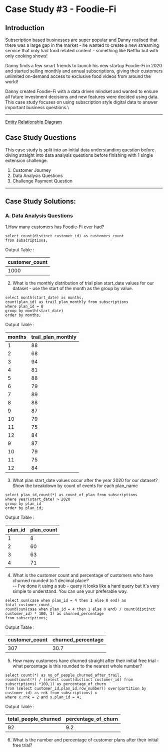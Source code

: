 # Case Study #3 - Foodie-Fi
## Introduction
Subscription based businesses are super popular and Danny realised that there was a large gap in the market - 
he wanted to create a new streaming service that only had food related content - something like Netflix but with only cooking shows!

Danny finds a few smart friends to launch his new startup Foodie-Fi in 2020 and started selling monthly and annual subscriptions, giving their 
customers unlimited on-demand access to exclusive food videos from around the world!

Danny created Foodie-Fi with a data driven mindset and wanted to ensure all future investment decisions and new features were decided using data. 
This case study focuses on using subscription style digital data to answer important business questions.\
<hr>

[Entity Relationship Diagram](https://8weeksqlchallenge.com/images/case-study-3-erd.png)

## Case Study Questions
This case study is split into an initial data understanding question before diving straight into data analysis questions before finishing with 1 single extension challenge.
1. Customer Journey
2. Data Analysis Questions
3. Challenge Payment Question
<hr>

## Case Study Solutions:
### A. Data Analysis Questions
1.How many customers has Foodie-Fi ever had?

```
select count(distinct customer_id) as customers_count
from subscriptions;
```
Output Table : 

|customer_count|
|---|
|1000|


2. What is the monthly distribution of trial plan start_date values for our dataset - use the start of the month as the group by value.

```
select month(start_date) as months,
count(plan_id) as trail_plan_monthly from subscriptions
where plan_id = 0
group by month(start_date)
order by months;
```
Output Table : 

| months | trail_plan_monthly |
|---|---|
|1	|88|
|2	|68|
|3	|94|
|4	|81|
|5	|88|
|6	|79|
|7	|89|
|8	|88|
|9	|87|
|10	|79|
|11|	75|
|12|	84|
|9	|87|
|10	|79|
11	|75|
|12	|84|

3. What plan start_date values occur after the year 2020 for our dataset? Show the breakdown by count of events for each plan_name

```
select plan_id,count(*) as count_of_plan from subscriptions
where year(start_date) > 2020
group by plan_id
order by plan_id;
```
Output Table : 

|plan_id| plan_count |
|---|---|
|1	|8|
|2	|60|
|3	|63|
|4	|71|

4. What is the customer count and percentage of customers who have churned rounded to 1 decimal place?<br>
-- I've done it using a sub - query it looks like a hard query but it's very simple to understand. You can use your preferable way.

```
select sum(case when plan_id = 4 then 1 else 0 end) as total_customer_count,
round(sum(case when plan_id = 4 then 1 else 0 end) / count(distinct customer_id) * 100, 1) as churned_percentage 
from subscriptions;
```
Output Table : 

|customer_count|churned_percentage|
|---|---|
|307	|30.7|

5. How many customers have churned straight after their initial free trial - what percentage is this rounded to the nearest whole number?

```
select count(*) as no_of_people_churned_after_trail,
round(count(*) / (select count(distinct customer_id) from subscriptions) *100,1) as percentage_of_churn 
from (select customer_id,plan_id,row_number() over(partition by customer_id) as rnk from subscriptions) x
where x.rnk = 2 and x.plan_id = 4;
```

Output Table :

|total_people_churned| percentage_of_churn|
|---|---|
|92	|9.2|

6. What is the number and percentage of customer plans after their initial free trial?
```
```
